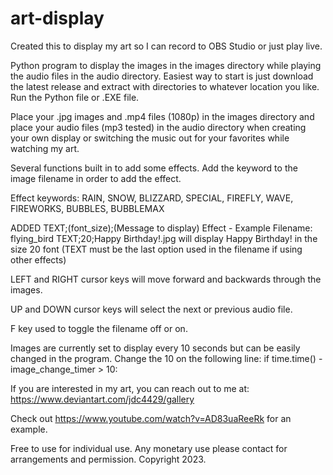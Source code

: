 # art-display

Created this to display my art so I can record to OBS Studio or just play live.

Python program to display the images in the images directory while playing the audio files in the audio directory.
Easiest way to start is just download the latest release and extract with directories to whatever location you like. Run the Python file or .EXE file.

Place your .jpg images and .mp4 files (1080p) in the images directory and place your audio files (mp3 tested) in the audio directory when creating your own display or switching the music out for your favorites while watching my art.

Several functions built in to add some effects. Add the keyword to the image filename in order to add the effect.

Effect keywords: RAIN, SNOW, BLIZZARD, SPECIAL, FIREFLY, WAVE, FIREWORKS, BUBBLES, BUBBLEMAX

ADDED TEXT;(font_size);(Message to display) Effect - Example Filename: flying_bird TEXT;20;Happy Birthday!.jpg will display Happy Birthday! in the size 20 font
(TEXT must be the last option used in the filename if using other effects)

LEFT and RIGHT cursor keys will move forward and backwards through the images.

UP and DOWN cursor keys will select the next or previous audio file.

F key used to toggle the filename off or on.

Images are currently set to display every 10 seconds but can be easily changed in the program. Change the 10 on the following line: if time.time() - image_change_timer > 10:

If you are interested in my art, you can reach out to me at: https://www.deviantart.com/jdc4429/gallery

Check out https://www.youtube.com/watch?v=AD83uaReeRk for an example.

Free to use for individual use.  Any monetary use please contact for arrangements and permission. Copyright 2023.
